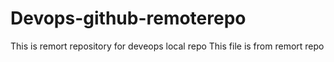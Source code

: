 # Devops-github-remoterepo
This is remort repository for deveops local repo
This file is from remort repo 
